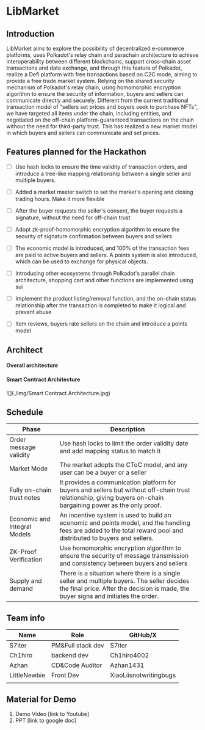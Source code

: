# LibMarket

## Introduction

LibMarket aims to explore the possibility of decentralized e-commerce platforms, uses Polkadot's relay chain and parachain architecture to achieve interoperability between different blockchains, support cross-chain asset transactions and data exchange, and through this feature of Polkadot, realize a Defi platform with free transactions based on C2C mode, aiming to provide a free trade market system.
Relying on the shared security mechanism of Polkadot's relay chain, using homomorphic encryption algorithm to ensure the security of information, buyers and sellers can communicate directly and securely. Different from the current traditional transaction model of "sellers set prices and buyers seek to purchase NFTs", we have targeted all items under the chain, including entities, and negotiated on the off-chain platform-guaranteed transactions on the chain without the need for third-party trust. This has realized a new market model in which buyers and sellers can communicate and set prices.

## Features planned for the Hackathon

- [ ] Use hash locks to ensure the time validity of transaction orders, and introduce a tree-like mapping relationship between a single seller and multiple buyers.

- [ ] Added a market master switch to set the market's opening and closing trading hours. Make it more flexible

- [ ] After the buyer requests the seller's consent, the buyer requests a signature, without the need for off-chain trust

- [ ] Adopt zk-proof-homomorphic encryption algorithm to ensure the security of signature confirmation between buyers and sellers

- [ ] The economic model is introduced, and 100% of the transaction fees are paid to active buyers and sellers. A points system is also introduced, which can be used to exchange for physical objects.

- [ ] Introducing other ecosystems through Polkadot's parallel chain architecture, shopping cart and other functions are implemented using sui

- [ ] Implement the product listing/removal function, and the on-chain status relationship after the transaction is completed to make it logical and prevent abuse

- [ ] Item reviews, buyers rate sellers on the chain and introduce a points model



## Architect

#### Overall architecture

#### Smart Contract Architecture

![](./img/Smart Contract Architecture.jpg)



## Schedule

| Phase                  | Description |
| ---------------------  | ----------- |
| Order message validity | Use hash locks to limit the order validity date and add mapping status to match it |
| Market Mode | The market adopts the CToC model, and any user can be a buyer or a seller |
| Fully on-chain trust notes | It provides a communication platform for buyers and sellers but without off-chain trust relationship, giving buyers on-chain bargaining power as the only proof. |
| Economic and Integral Models | An incentive system is used to build an economic and points model, and the handling fees are added to the total reward pool and distributed to buyers and sellers. |
| ZK-Proof Verification | Use homomorphic encryption algorithm to ensure the security of message transmission and consistency between buyers and sellers |
| Supply and demand | There is a situation where there is a single seller and multiple buyers. The seller decides the final price. After the decision is made, the buyer signs and initiates the order. |



## Team info
| Name    | Role              | GitHub/X    |
| ------- | ----------------- | ----------- |
| S7iter  | PM&Full stack dev | S7iter      |
| Ch1hiro | backend dev       | Ch1hiro4002 |
| Azhan   | CD&Code Auditor   | Azhan1431   |
|LittleNewbie| Front Dev      | XiaoLiisnotwritingbugs |
|         |                   |             |





## Material for Demo
1. Demo Video [link to Youtube]
2. PPT [link to google doc]

